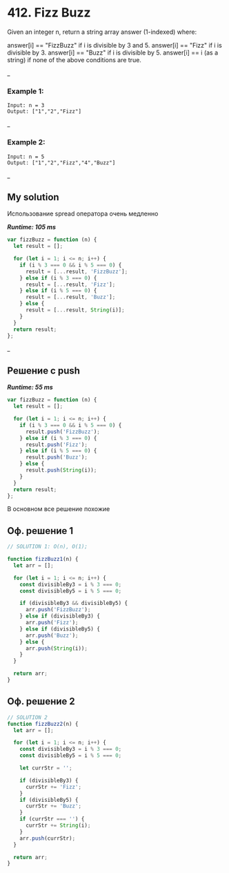 # 412. Fizz Buzz

Given an integer n, return a string array answer (1-indexed) where:

answer[i] == "FizzBuzz" if i is divisible by 3 and 5.
answer[i] == "Fizz" if i is divisible by 3.
answer[i] == "Buzz" if i is divisible by 5.
answer[i] == i (as a string) if none of the above conditions are true.

\_

### Example 1:

```
Input: n = 3
Output: ["1","2","Fizz"]
```

\_

### Example 2:

```
Input: n = 5
Output: ["1","2","Fizz","4","Buzz"]
```

\_

## My solution

Использование spread оператора очень медленно

**_Runtime: 105 ms_**

```js
var fizzBuzz = function (n) {
  let result = [];

  for (let i = 1; i <= n; i++) {
    if (i % 3 === 0 && i % 5 === 0) {
      result = [...result, 'FizzBuzz'];
    } else if (i % 3 === 0) {
      result = [...result, 'Fizz'];
    } else if (i % 5 === 0) {
      result = [...result, 'Buzz'];
    } else {
      result = [...result, String(i)];
    }
  }
  return result;
};
```

\_

## Решение с push

**_Runtime: 55 ms_**

```js
var fizzBuzz = function (n) {
  let result = [];

  for (let i = 1; i <= n; i++) {
    if (i % 3 === 0 && i % 5 === 0) {
      result.push('FizzBuzz');
    } else if (i % 3 === 0) {
      result.push('Fizz');
    } else if (i % 5 === 0) {
      result.push('Buzz');
    } else {
      result.push(String(i));
    }
  }
  return result;
};
```

В основном все решение похожие

## Оф. решение 1

```js
// SOLUTION 1: O(n), O(1);

function fizzBuzz1(n) {
  let arr = [];

  for (let i = 1; i <= n; i++) {
    const divisibleBy3 = i % 3 === 0;
    const divisibleBy5 = i % 5 === 0;

    if (divisibleBy3 && divisibleBy5) {
      arr.push('FizzBuzz');
    } else if (divisibleBy3) {
      arr.push('Fizz');
    } else if (divisibleBy5) {
      arr.push('Buzz');
    } else {
      arr.push(String(i));
    }
  }

  return arr;
}
```

## Оф. решение 2

```js
// SOLUTION 2
function fizzBuzz2(n) {
  let arr = [];

  for (let i = 1; i <= n; i++) {
    const divisibleBy3 = i % 3 === 0;
    const divisibleBy5 = i % 5 === 0;

    let currStr = '';

    if (divisibleBy3) {
      currStr += 'Fizz';
    }
    if (divisibleBy5) {
      currStr += 'Buzz';
    }
    if (currStr === '') {
      currStr += String(i);
    }
    arr.push(currStr);
  }

  return arr;
}
```
